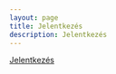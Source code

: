 ```yaml
---
layout: page
title: Jelentkezés
description: Jelentkezés
---
```

[Jelentkezés](https://forms.gle/3f1cvThzE2s1skFV7)